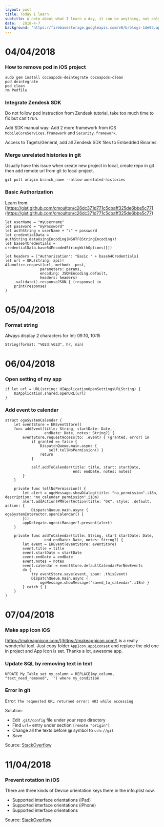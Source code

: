 ```yaml
---
layout: post
title: Today I learn
subtitle: A note about what I learn a day, it can be anything, not only iOS. 
date:   2018-4-7
background: 'https://firebasestorage.googleapis.com/v0/b/blogs-1de93.appspot.com/o/assets%2Ftoday-i-learn%2Fnever-stop-learning.jpg?alt=media&token=018d6c76-c64a-42a6-9b6c-317ec9b8b1d6'
---
```


# 04/04/2018

### How to remove pod in iOS project
```
sudo gem install cocoapods-deintegrate cocoapods-clean
pod deintegrate
pod clean
rm Podfile
```

### Integrate Zendesk SDK 

Do not follow pod instruction from Zendesk tutorial, take too much time to fix but can't run. 

Add SDK manual way: Add 2 more framework from iOS `MobileCoreServices.framework` and `Security.framework.`

Access to Tagets/General, add all Zendesk SDK files to Embedded Binaries.

### Merge unrelated histories in git 
Usually have this issue when create new project in local, create repo in git then add remote url from git to local project.

`git pull origin branch_name --allow-unrelated-histories`

### Basic Authorization 

Learn from [https://gist.github.com/cmoulton/c26dc371d771c5cbaff325de6bbe5c77](https://gist.github.com/cmoulton/c26dc371d771c5cbaff325de6bbe5c77)
```
let userName = "myUsername"
let password = "myPassword"
let authString = userName + ":" + password
let credentialData = authString.dataUsingEncoding(NSUTF8StringEncoding)!
let base64Credentials = credentialData.base64EncodedStringWithOptions([])

let headers = ["Authorization": "Basic " + base64Credentials]
let url = URL(string: api)!
Alamofire.request(url, method: .post,
                parameters: params,
                encoding: JSONEncoding.default,
                headers: headers)
    .validate().responseJSON { (response) in
    print(response)
}
```

# 05/04/2018
### Format string
Always display 2 characters for Int: 09:10, 10:15

`String(format: "%02d:%02d", hr, min)`

# 06/04/2018
### Open setting of my app
```
if let url = URL(string: UIApplicationOpenSettingsURLString) {
    UIApplication.shared.openURL(url)
}
```

### Add event to calendar 
```
struct ogeSystemCalendar {
    let eventStore = EKEventStore()
    func addEvent(title: String, startDate: Date,
                  endDate: Date, notes: String?) {
        eventStore.requestAccess(to: .event) { (granted, error) in
            if granted == false {
                DispatchQueue.main.async {
                    self.tellNoPermission() }
                return
            }
            
            self.addToCalendar(title: title, start: startDate,
                               end: endDate, notes: notes)
        }
    }
    
    private func tellNoPermission() {
        let alert = ogeMessage.showDialog(title: "no_permission".i18n, description: "no_calendar_permission".i18n)
        alert.addAction(PMAlertAction(title: "OK", style: .default, action: {
            DispatchQueue.main.async { ogeSystemInteractor.openCalendar() }
        }))
        appDelegate.ogeniiManager?.present(alert)
    }
    
    private func addToCalendar(title: String, start startDate: Date,
                  end endDate: Date, notes: String?) {
        let event = EKEvent(eventStore: eventStore)
        event.title = title
        event.startDate = startDate
        event.endDate = endDate
        event.notes = notes
        event.calendar = eventStore.defaultCalendarForNewEvents
        do {
            try eventStore.save(event, span: .thisEvent)
            DispatchQueue.main.async {
                ogeMessage.showMessage("saved_to_calendar".i18n) }
        } catch { }
    }
}
```

# 07/04/2018

### Make app icon iOS 
[https://makeappicon.com/](https://makeappicon.com/) is a really wonderful tool. Just copy folder `AppIcon.appiconset` and replace the old one in project and App Icon is set. Thanks a lot, awesome app. 

### Update SQL by removing text in text 

`UPDATE My_Table set my_column = REPLACE(my_column, "text_need_removed", '') where my_condition`

### Error in git 
Error: `The requested URL returned error: 403 while accessing`

Solution: 
- Edit `.git/config` file under your repo directory
- Find `url=` entry under section `[remote "origin"]`
- Change all the texts before @ symbol to `ssh://git`
- Save

Source: [StackOverflow](https://stackoverflow.com/questions/7438313/pushing-to-git-returning-error-code-403-fatal-http-request-failed)

# 11/04/2018
### Prevent rotation in iOS
There are three kinds of Device orientation keys there in the info.plist now.

- Supported interface orientations (iPad)
- Supported interface orientations (iPhone)
- Supported interface orientations

Source: [StackOverflow](https://stackoverflow.com/questions/10125050/can-you-disable-rotation-globally-in-an-ios-app)
